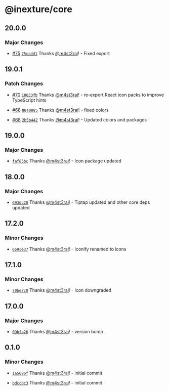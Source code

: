 # @inexture/core

## 20.0.0

### Major Changes

- [#75](https://github.com/inexture-solutions/inxui/pull/75) [`75ccdd1`](https://github.com/inexture-solutions/inxui/commit/75ccdd133132b305525e9197e944416358b3e146) Thanks [@m4st3rai](https://github.com/m4st3rai)! - Fixed export

## 19.0.1

### Patch Changes

- [#70](https://github.com/inexture-solutions/inxui/pull/70) [`10633fb`](https://github.com/inexture-solutions/inxui/commit/10633fba58deda3618cf6ad68c8b4620309023b9) Thanks [@m4st3rai](https://github.com/m4st3rai)! - re-export React icon packs to improve TypeScript hints

- [#68](https://github.com/inexture-solutions/inxui/pull/68) [`88a0885`](https://github.com/inexture-solutions/inxui/commit/88a088502258c2804e995b94fbaf33bb43c33558) Thanks [@m4st3rai](https://github.com/m4st3rai)! - fixed colors

- [#68](https://github.com/inexture-solutions/inxui/pull/68) [`2b5b442`](https://github.com/inexture-solutions/inxui/commit/2b5b4426edf95a355744d74b750c04f0811396dc) Thanks [@m4st3rai](https://github.com/m4st3rai)! - Updated colors and packages

## 19.0.0

### Major Changes

- [`faf85bc`](https://github.com/inexture-solutions/inxui/commit/faf85bc6a2a4ce213a08e2a05ca565088e3f2879) Thanks [@m4st3rai](https://github.com/m4st3rai)! - Icon package updated

## 18.0.0

### Major Changes

- [`693dc20`](https://github.com/inexture-solutions/inxui/commit/693dc20df83d992fa8b3edcbc919afda6747a901) Thanks [@m4st3rai](https://github.com/m4st3rai)! - Tiptap updated and other core deps updated

## 17.2.0

### Minor Changes

- [`659ce37`](https://github.com/inexture-solutions/inxui/commit/659ce373e82e70920631a66f001bc6f28bf97d71) Thanks [@m4st3rai](https://github.com/m4st3rai)! - Iconify renamed to icons

## 17.1.0

### Minor Changes

- [`70be7c0`](https://github.com/inexture-solutions/inxui/commit/70be7c001afa5463cbe78d14be6db9b67a959e61) Thanks [@m4st3rai](https://github.com/m4st3rai)! - Icon downgraded

## 17.0.0

### Major Changes

- [`09bfa26`](https://github.com/inexture-solutions/inxui/commit/09bfa267b5ccddb31d728f9dd8197c396b0bb44a) Thanks [@m4st3rai](https://github.com/m4st3rai)! - version bump

## 0.1.0

### Minor Changes

- [`1a5686f`](https://github.com/inexture-solutions/inxui/commit/1a5686f80af7fab18209e9e4ecbb0adefcca25f0) Thanks [@m4st3rai](https://github.com/m4st3rai)! - initial commit

- [`bdccbc3`](https://github.com/inexture-solutions/inxui/commit/bdccbc3bc46a49a8a597daa04ce1adcbf83e3056) Thanks [@m4st3rai](https://github.com/m4st3rai)! - initial commit
